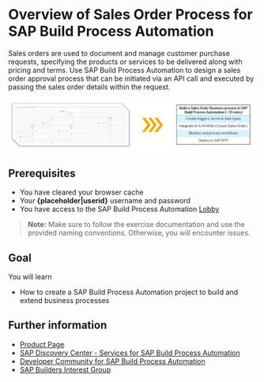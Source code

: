 # Overview of Sales Order Process for SAP Build Process Automation

<!--With SAP Build Process Automation, create a sales order approval process that can be triggered with an API call, and then run it by sending the sales order details in the API call.-->

Sales orders are used to document and manage customer purchase requests, specifying the products or services to be delivered along with pricing and terms. Use SAP Build Process Automation to design a sales order approval process that can be initiated via an API call and executed by passing the sales order details within the request.

![Overview_Build-ProcessAutomation](./Images/410-Overview_Build-ProcessAutomation.jpg)

## Prerequisites

- You have cleared your browser cache
- Your **{placeholder|userid}** username and password
- You have access to the SAP Build Process Automation [Lobby]({link|buildlobby})

> **Note:** Make sure to follow the exercise documentation and use the provided naming conventions. Otherwise, you will encounter issues.

## Goal

You will learn

- How to create a SAP Build Process Automation project to build and extend business processes

## Further information

- [Product Page](https://www.sap.com/products/technology-platform/process-automation.html)
- [SAP Discovery Center - Services for SAP Build Process Automation](https://discovery-center.cloud.sap/viewServices?category=processautomation)
- [Developer Community for SAP Build Process Automation](https://community.sap.com/topics/process-automation)
- [SAP Builders Interest Group](https://groups.community.sap.com/t5/sap-builders/gh-p/builders)
